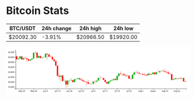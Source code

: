 # Bitcoin Stats

BTC/USDT|24h change|24h high|24h low|
|---|---|---|---|
|$20092.30|-3.91%|$20966.50|$19920.00|

<img src="./chart.svg">

